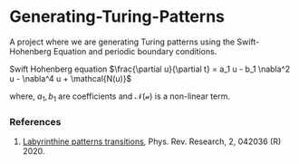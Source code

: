 # Generating-Turing-Patterns
A project where we are generating Turing patterns using the Swift-Hohenberg Equation and periodic boundary conditions.

Swift Hohenberg equation 
$\frac{\partial u}{\partial t} = a_1 u - b_1 \nabla^2 u - \nabla^4 u + \mathcal{N(u)}$

where, $a_1, b_1$ are coefficients and $\mathcal{N(u)}$ is a non-linear term.


### References
1. [Labyrinthine patterns transitions](https://journals.aps.org/prresearch/abstract/10.1103/PhysRevResearch.2.042036), Phys. Rev. Research, 2, 042036 (R) 2020.
